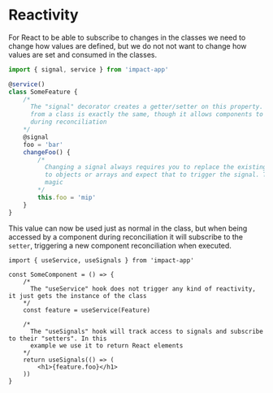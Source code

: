 # Reactivity

For React to be able to subscribe to changes in the classes we need to change how values are defined, but we do not not want to change how values are set and consumed in the classes.

```ts
import { signal, service } from 'impact-app'

@service()
class SomeFeature {
    /*
      The "signal" decorator creates a getter/setter on this property. Consuming the value
      from a class is exactly the same, though it allows components to subscribe to the setter
      during reconciliation
    */
    @signal
    foo = 'bar'
    changeFoo() {
        /*
          Changing a signal always requires you to replace the existing value. You can not make nested changes
          to objects or arrays and expect that to trigger the signal. This creates consistency with React. No
          magic
        */
        this.foo = 'mip'
    }
}
```

This value can now be used just as normal in the class, but when being accessed by a component during reconciliation it will subscribe to the `setter`, triggering a new component reconciliation when executed.

```tsx
import { useService, useSignals } from 'impact-app'

const SomeComponent = () => {
    /*
      The "useService" hook does not trigger any kind of reactivity, it just gets the instance of the class
    */
    const feature = useService(Feature)
    
    /*
      The "useSignals" hook will track access to signals and subscribe to their "setters". In this
      example we use it to return React elements
    */
    return useSignals(() => (
        <h1>{feature.foo}</h1>
    ))
}
```